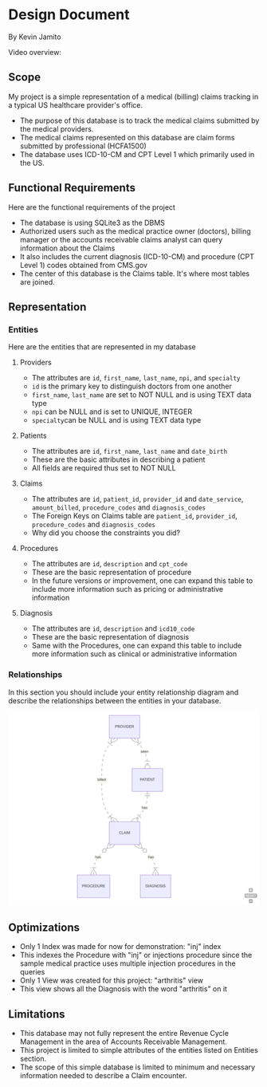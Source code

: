 # Design Document

By Kevin Jamito

Video overview: <URL>

## Scope
My project is a simple representation of a medical (billing) claims tracking in a typical US healthcare provider's office.

* The purpose of this database is to track the medical claims submitted by the medical providers.
* The medical claims represented on this database are claim forms submitted by professional (HCFA1500)
* The database uses ICD-10-CM and CPT Level 1 which primarily used in the US. 

## Functional Requirements

Here are the functional requirements of the project

* The database is using SQLite3 as the DBMS
* Authorized users such as the medical practice owner (doctors), billing manager or the accounts receivable claims analyst can query information about the Claims
* It also includes the current diagnosis (ICD-10-CM) and procedure (CPT Level 1) codes obtained from CMS.gov
* The center of this database is the Claims table. It's where most tables are joined. 


## Representation

### Entities

Here are the entities that are represented in my database

1. Providers
    * The attributes are `id`, `first_name`, `last_name`, `npi`, and `specialty`
    * `id` is the primary key to distinguish doctors from one another
    * `first_name`, `last_name` are set to NOT NULL and is using TEXT data type
    * `npi` can be NULL and is set to UNIQUE, INTEGER
    * `specialty`can be NULL and is using TEXT data type

2. Patients
    * The attributes are `id`, `first_name`, `last_name` and `date_birth`
    * These are the basic attributes in describing a patient
    * All fields are required thus set to NOT NULL

3. Claims
    * The attributes are `id`, `patient_id`, `provider_id` and `date_service`, `amount_billed`, `procedure_codes` and `diagnosis_codes`
    * The Foreign Keys on Claims table are `patient_id`, `provider_id`, `procedure_codes` and `diagnosis_codes`
    * Why did you choose the constraints you did?

4. Procedures
    * The attributes are `id`, `description` and `cpt_code`
    * These are the basic representation of procedure
    * In the future versions or improvement, one can expand this table to include more information such as pricing or administrative information

5. Diagnosis
    * The attributes are `id`, `description` and `icd10_code`
    * These are the basic representation of diagnosis
    * Same with the Procedures, one can expand this table to include more information such as clinical or administrative information

### Relationships

In this section you should include your entity relationship diagram and describe the relationships between the entities in your database.

![MyOffice Medical Billing DB ER](er_diag_billing_new.png)



## Optimizations

* Only 1 Index was made for now for demonstration: "inj" index
* This indexes the Procedure with "inj" or injections procedure since the sample medical practice uses multiple injection procedures in the queries
* Only 1 View was created for this project: "arthritis" view
* This view shows all the Diagnosis with the word "arthritis" on it

## Limitations

* This database may not fully represent the entire Revenue Cycle Management in the area of Accounts Receivable Management.
* This project is limited to simple attributes of the entities listed on Entities section. 
* The scope of this simple database is limited to minimum and necessary information needed to describe a Claim encounter. 